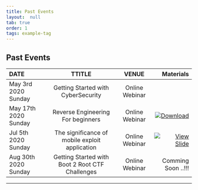 ```yaml
---
title: Past Events
layout:  null
tab: true
order: 1
tags: example-tag
---
```


## Past Events

| DATE   | TTITLE   | VENUE   | Materials |
| :---     | :----:  | :----: | ---:
| May 3rd 2020 Sunday | Getting Started with CyberSecurity | Online Webinar | 
| May 17th 2020 Sunday | Reverse Engineering For beginners | Online Webinar | [![Download](https://img.shields.io/badge/%F0%9F%94%BB-Download-blue)](https://github.com/owaspcuddalore/slides/tree/master/Webinar%202)
|   Jul 5th 2020 Sunday  |   The significance of mobile exploit application   | Online Webinar |  [![View Slide](https://img.shields.io/badge/%F0%9F%91%81%EF%B8%8F-View%20Slide-red)](https://prezi.com/view/COwhpljzB6lsIizrhks2/)   |
| Aug 30th 2020 Sunday |  Getting Started with Boot 2 Root CTF Challenges | Online Webinar | Comming Soon ..!!! |
 
---

